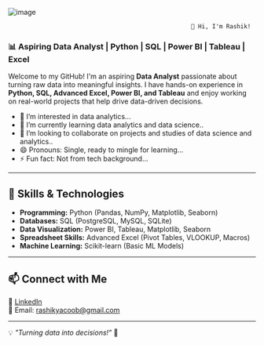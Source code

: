 ![image](https://github.com/user-attachments/assets/fc0cc36d-50b4-4571-859a-f7f91ec8bca4)



                                                        👋 Hi, I'm Rashik!
### 📊 Aspiring Data Analyst | Python | SQL | Power BI | Tableau | Excel

Welcome to my GitHub! I'm an aspiring **Data Analyst** passionate about turning raw data into meaningful insights. I have hands-on experience in **Python, SQL, Advanced Excel, Power BI, and Tableau** and enjoy working on real-world projects that help drive data-driven decisions.

- 👀 I’m interested in data analytics...
- 🌱 I’m currently learning data analytics and data science..
- 💞️ I’m looking to collaborate on projects and studies of data science and analytics..
- 😄 Pronouns: Single, ready to mingle for learning...
- ⚡ Fun fact: Not from tech background...
---

## 🔹 Skills & Technologies
- **Programming:** Python (Pandas, NumPy, Matplotlib, Seaborn)
- **Databases:** SQL (PostgreSQL, MySQL, SQLite)
- **Data Visualization:** Power BI, Tableau, Matplotlib, Seaborn
- **Spreadsheet Skills:** Advanced Excel (Pivot Tables, VLOOKUP, Macros)
- **Machine Learning:** Scikit-learn (Basic ML Models)

---

## 📫 Connect with Me
💼 [LinkedIn](https://www.linkedin.com/in/rashik-k-9322b1184/)                                
📧 Email: rashikyacoob@gmail.com

---

💡 *"Turning data into decisions!"* 🚀
